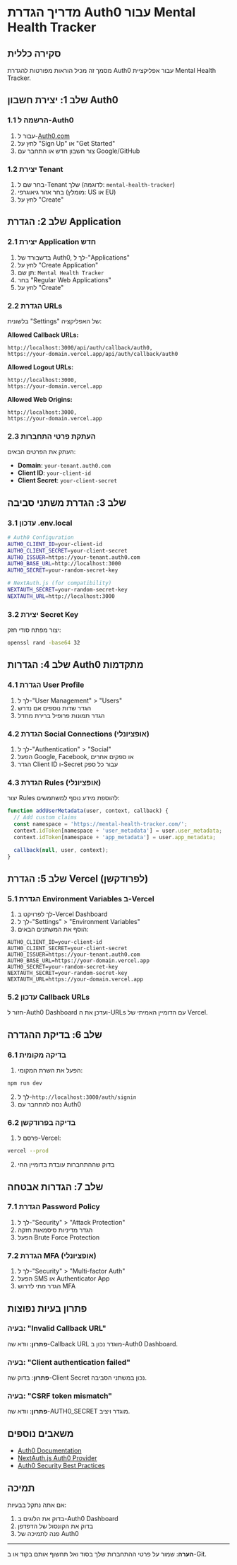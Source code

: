 # מדריך הגדרת Auth0 עבור Mental Health Tracker

## סקירה כללית

מסמך זה מכיל הוראות מפורטות להגדרת Auth0 עבור אפליקציית Mental Health Tracker.

## שלב 1: יצירת חשבון Auth0

### 1.1 הרשמה ל-Auth0

1. עבור ל-[Auth0.com](https://auth0.com/)
2. לחץ על "Sign Up" או "Get Started"
3. צור חשבון חדש או התחבר עם Google/GitHub

### 1.2 יצירת Tenant

1. בחר שם ל-Tenant שלך (לדוגמה: `mental-health-tracker`)
2. בחר אזור גיאוגרפי (מומלץ: US או EU)
3. לחץ על "Create"

## שלב 2: הגדרת Application

### 2.1 יצירת Application חדש

1. בדשבורד של Auth0, לך ל-"Applications"
2. לחץ על "Create Application"
3. תן שם: `Mental Health Tracker`
4. בחר "Regular Web Applications"
5. לחץ על "Create"

### 2.2 הגדרת URLs

בלשונית "Settings" של האפליקציה:

**Allowed Callback URLs:**

```
http://localhost:3000/api/auth/callback/auth0,
https://your-domain.vercel.app/api/auth/callback/auth0
```

**Allowed Logout URLs:**

```
http://localhost:3000,
https://your-domain.vercel.app
```

**Allowed Web Origins:**

```
http://localhost:3000,
https://your-domain.vercel.app
```

### 2.3 העתקת פרטי התחברות

העתק את הפרטים הבאים:

- **Domain**: `your-tenant.auth0.com`
- **Client ID**: `your-client-id`
- **Client Secret**: `your-client-secret`

## שלב 3: הגדרת משתני סביבה

### 3.1 עדכון .env.local

```bash
# Auth0 Configuration
AUTH0_CLIENT_ID=your-client-id
AUTH0_CLIENT_SECRET=your-client-secret
AUTH0_ISSUER=https://your-tenant.auth0.com
AUTH0_BASE_URL=http://localhost:3000
AUTH0_SECRET=your-random-secret-key

# NextAuth.js (for compatibility)
NEXTAUTH_SECRET=your-random-secret-key
NEXTAUTH_URL=http://localhost:3000
```

### 3.2 יצירת Secret Key

יצור מפתח סודי חזק:

```bash
openssl rand -base64 32
```

## שלב 4: הגדרות Auth0 מתקדמות

### 4.1 הגדרת User Profile

1. לך ל-"User Management" > "Users"
2. הגדר שדות נוספים אם נדרש
3. הגדר תמונות פרופיל ברירת מחדל

### 4.2 הגדרת Social Connections (אופציונלי)

1. לך ל-"Authentication" > "Social"
2. הפעל Google, Facebook, או ספקים אחרים
3. הגדר Client ID ו-Secret עבור כל ספק

### 4.3 הגדרת Rules (אופציונלי)

יצור Rules להוספת מידע נוסף למשתמשים:

```javascript
function addUserMetadata(user, context, callback) {
  // Add custom claims
  const namespace = 'https://mental-health-tracker.com/';
  context.idToken[namespace + 'user_metadata'] = user.user_metadata;
  context.idToken[namespace + 'app_metadata'] = user.app_metadata;

  callback(null, user, context);
}
```

## שלב 5: הגדרת Vercel (לפרודקשן)

### 5.1 הגדרת Environment Variables ב-Vercel

1. לך לפרויקט ב-Vercel Dashboard
2. לך ל-"Settings" > "Environment Variables"
3. הוסף את המשתנים הבאים:

```
AUTH0_CLIENT_ID=your-client-id
AUTH0_CLIENT_SECRET=your-client-secret
AUTH0_ISSUER=https://your-tenant.auth0.com
AUTH0_BASE_URL=https://your-domain.vercel.app
AUTH0_SECRET=your-random-secret-key
NEXTAUTH_SECRET=your-random-secret-key
NEXTAUTH_URL=https://your-domain.vercel.app
```

### 5.2 עדכון Callback URLs

חזור ל-Auth0 Dashboard ועדכן את ה-URLs עם הדומיין האמיתי של Vercel.

## שלב 6: בדיקת ההגדרה

### 6.1 בדיקה מקומית

1. הפעל את השרת המקומי:

```bash
npm run dev
```

2. לך ל-`http://localhost:3000/auth/signin`
3. נסה להתחבר עם Auth0

### 6.2 בדיקה בפרודקשן

1. פרסם ל-Vercel:

```bash
vercel --prod
```

2. בדוק שההתחברות עובדת בדומיין החי

## שלב 7: הגדרות אבטחה

### 7.1 הגדרת Password Policy

1. לך ל-"Security" > "Attack Protection"
2. הגדר מדיניות סיסמאות חזקה
3. הפעל Brute Force Protection

### 7.2 הגדרת MFA (אופציונלי)

1. לך ל-"Security" > "Multi-factor Auth"
2. הפעל SMS או Authenticator App
3. הגדר מתי לדרוש MFA

## פתרון בעיות נפוצות

### בעיה: "Invalid Callback URL"

**פתרון**: וודא שה-Callback URL מוגדר נכון ב-Auth0 Dashboard.

### בעיה: "Client authentication failed"

**פתרון**: בדוק שה-Client Secret נכון במשתני הסביבה.

### בעיה: "CSRF token mismatch"

**פתרון**: וודא שה-AUTH0_SECRET מוגדר ויציב.

## משאבים נוספים

- [Auth0 Documentation](https://auth0.com/docs)
- [NextAuth.js Auth0 Provider](https://next-auth.js.org/providers/auth0)
- [Auth0 Security Best Practices](https://auth0.com/docs/security)

## תמיכה

אם אתה נתקל בבעיות:

1. בדוק את הלוגים ב-Auth0 Dashboard
2. בדוק את הקונסול של הדפדפן
3. פנה לתמיכה של Auth0

---

**הערה**: שמור על פרטי ההתחברות שלך בסוד ואל תחשוף אותם בקוד או ב-Git.
